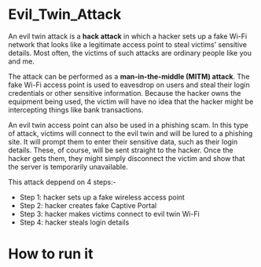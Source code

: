 # Evil_Twin_Attack

An evil twin attack is a <b>hack attack</b> in which a hacker sets up a fake Wi-Fi network that looks like a legitimate access point to steal victims’ sensitive details. Most often, the victims of such attacks are ordinary people like you and me.

The attack can be performed as a <b>man-in-the-middle (MITM) attack</b>. The fake Wi-Fi access point is used to eavesdrop on users and steal their login credentials or other sensitive information. Because the hacker owns the equipment being used, the victim will have no idea that the hacker might be intercepting things like bank transactions.

An evil twin access point can also be used in a phishing scam. In this type of attack, victims will connect to the evil twin and will be lured to a phishing site. It will prompt them to enter their sensitive data, such as their login details. These, of course, will be sent straight to the hacker. Once the hacker gets them, they might simply disconnect the victim and show that the server is temporarily unavailable.

This attack deppend on 4 steps:-
* Step 1: hacker sets up a fake wireless access point
* Step 2: hacker creates fake Captive Portal
* Step 3: hacker makes victims connect to evil twin Wi-Fi
* Step 4: hacker steals login details


# How to run it
